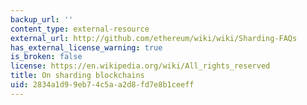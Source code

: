 ```yaml
---
backup_url: ''
content_type: external-resource
external_url: http://github.com/ethereum/wiki/wiki/Sharding-FAQs
has_external_license_warning: true
is_broken: false
license: https://en.wikipedia.org/wiki/All_rights_reserved
title: On sharding blockchains
uid: 2834a1d9-9eb7-4c5a-a2d8-fd7e8b1ceeff
---
```

